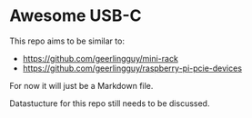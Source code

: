 # Awesome USB-C

This repo aims to be similar to:
- https://github.com/geerlingguy/mini-rack
- https://github.com/geerlingguy/raspberry-pi-pcie-devices

For now it will just be a Markdown file.

Datastucture for this repo still needs to be discussed.
